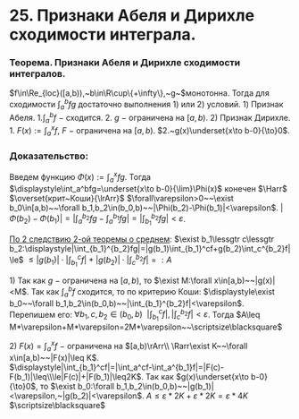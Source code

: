 # 25. Признаки Абеля и Дирихле сходимости интеграла.

### Теорема. Признаки Абеля и Дирихле сходимости интегралов.
$f\in\Re_{loc}([a,b)),~b\in\R\cup\{+\infty\},~g~$монотонна.
Тогда для сходимости $\displaystyle\int_a^bfg$ достаточно выполнения $1)$ или $2)$ условий.
$1)$ Признак Абеля.
    $\displaystyle1.\int_a^bf~-$  сходится.
    $2.~g~-~$ограничена на $[a,b)$.
$2)$ Признак Дирихле.
    $\displaystyle1.~F(x):=\int_a^xf,~F~-~$ограничена на $[a,b)$.
    $2.~g(x)\underset{x\to b-0}{\to}0$.

### Доказательство:
Введем функцию $\displaystyle\Phi(x):=\int_{a}^{x}fg.$
Тогда $\displaystyle\int_a^bfg=\underset{x\to b-0}{\lim}\Phi(x)$ конечен $\Harr$
 $\overset{крит~Коши}{\lrArr}$ $\forall\varepsilon>0~~\exist b_0\in[a,b)~~\forall b_1,b_2\in(b_0,b)~~|\Phi(b_2)-\Phi(b_1)|<\varepsilon$.
$\displaystyle|\Phi(b_2)-\Phi(b_1)|=|\int_a^{b_2}fg-\int_a^{b_1}fg|=|\int_{b_1}^{b_2}fg|<\varepsilon$.

[По 2 следствию 2-ой теоремы о среднем](../%D0%9A%D0%BE%D0%BD%D1%81%D0%BF%D0%B5%D0%BA%D1%82%D1%8B%203caed53170ce46dea253636711191f60/12%2003%2024%2039a2b45fc78441ed94f481ddc2ae2fe2.md):
$\exist b_1\lessgtr c\lessgtr b_2:\displaystyle|\int_{b_1}^{b_2}fg|=|g(b_1)\int_{b_1}^cf+g(b_2)\int_c^{b_2}f|\le$
$\displaystyle\le|g(b_1)|\cdot|\int_{b_1}^cf|+|g(b_2)|\cdot|\int_c^{b_2}f|=:A$

$1)$ Так как $g~-~$ограничена на $[a,b)$, то $\exist M:\forall x\in[a,b)~~|g(x)|<M$.
Так как $\displaystyle\int_{a}^{b}f$ сходится, то по критерию Коши:
$\displaystyle\exist b_0~~\forall b_1,b_2\in(b_0,b)~~|\int_{b_1}^{b_2}f|<\varepsilon$.
Перепишем его:
$\displaystyle\forall b_1,c,b_2\in(b_0,b)~~|\int_{b_1}^{c}f|,|\int_{c}^{b_2}f|<\varepsilon$.
Тогда $A\leq M*\varepsilon+M*\varepsilon=2M*\varepsilon~~\scriptsize\blacksquare$

$2)$ $\displaystyle F(x)=\int_a^xf~-~$ограничена на $[a,b)\rArr\\
\Rarr\exist K~~\forall x\in[a,b)~~|F(x)|\leq K$.  
 $\displaystyle|\int_{b_1}^cf|=|\int_a^cf-\int_a^{b_1}f|=|F(c)-F(b_1)|\leq\\\le|F(c)|+|F(b_1)|\leq2K$. 
Так как $g(x)\underset{x\to b-0}{\to}0$, то $\exist b_0:\forall b_1,b_2\in(b_0,b)~~|g(b_1)|<\varepsilon,~|g(b_2)|<\varepsilon$.
$A\leq\varepsilon*2K+\varepsilon*2K=\varepsilon*4K$  $\scriptsize\blacksquare$